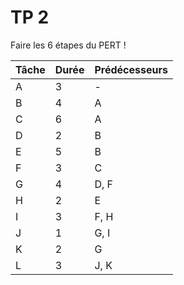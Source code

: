 # TP 2

Faire les 6 étapes du PERT !

| Tâche | Durée | Prédécesseurs |
| ----- | ----- | ------------- |
| A     | 3     | -             |
| B     | 4     | A             |
| C     | 6     | A             |
| D     | 2     | B             |
| E     | 5     | B             |
| F     | 3     | C             |
| G     | 4     | D, F          |
| H     | 2     | E             |
| I     | 3     | F, H          |
| J     | 1     | G, I          |
| K     | 2     | G             |
| L     | 3     | J, K          |